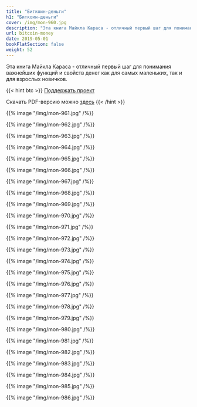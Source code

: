 ```yaml
---
title: "Биткоин-деньги"
h1: "Биткоин-деньги"
cover: /img/mon-960.jpg
description: "Эта книга Майкла Караса - отличный первый шаг для понимания важнейших функций и свойств денег как для самых маленьких, так и для взрослых новичков."
url: bitcoin-money
date: 2019-05-01
bookFlatSection: false
weight: 52
---
```


Эта книга Майкла Караса - отличный первый шаг для понимания важнейших функций и свойств денег как для самых маленьких, так и для взрослых новичков.

{{< hint btc >}}
[Поддержать проект](/contribute/)

Скачать PDF-версию можно [здесь](/epubs/bitcoin-money.pdf)
{{< /hint >}}

{{% image "/img/mon-961.jpg" /%}}

{{% image "/img/mon-962.jpg" /%}}

{{% image "/img/mon-963.jpg" /%}}

{{% image "/img/mon-964.jpg" /%}}

{{% image "/img/mon-965.jpg" /%}}

{{% image "/img/mon-966.jpg" /%}}

{{% image "/img/mon-967.jpg" /%}}

{{% image "/img/mon-968.jpg" /%}}

{{% image "/img/mon-969.jpg" /%}}

{{% image "/img/mon-970.jpg" /%}}

{{% image "/img/mon-971.jpg" /%}}

{{% image "/img/mon-972.jpg" /%}}

{{% image "/img/mon-973.jpg" /%}}

{{% image "/img/mon-974.jpg" /%}}

{{% image "/img/mon-975.jpg" /%}}

{{% image "/img/mon-976.jpg" /%}}

{{% image "/img/mon-977.jpg" /%}}

{{% image "/img/mon-978.jpg" /%}}

{{% image "/img/mon-979.jpg" /%}}

{{% image "/img/mon-980.jpg" /%}}

{{% image "/img/mon-981.jpg" /%}}

{{% image "/img/mon-982.jpg" /%}}

{{% image "/img/mon-983.jpg" /%}}

{{% image "/img/mon-984.jpg" /%}}

{{% image "/img/mon-985.jpg" /%}}

{{% image "/img/mon-986.jpg" /%}}